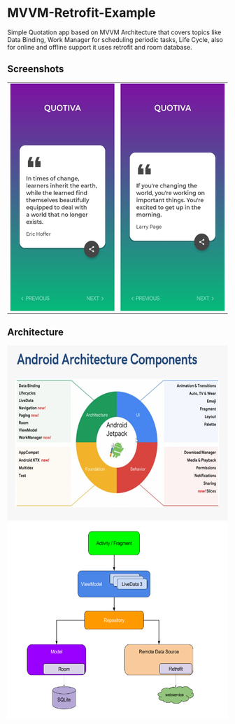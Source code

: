 # MVVM-Retrofit-Example
Simple Quotation app based on MVVM Architecture that covers topics like Data Binding, Work Manager for scheduling periodic tasks, Life Cycle, also for online and offline support it uses retrofit and room database.

## Screenshots
<table>
<tr>
	 <td><img src="https://github.com/SatyamSoni23/MVVM-Retrofit-Example/blob/master/Screenshots/1.jpg" width=300 height=520 padding = "20"/></td>
    <td><img src="https://github.com/SatyamSoni23/MVVM-Retrofit-Example/blob/master/Screenshots/2.jpg" width=300 height=520 padding = "20"/></td>
</tr>
</table>

## Architecture
<img src="https://github.com/SatyamSoni23/MVVM-Retrofit-Example/blob/master/Screenshots/3.JPG" width=600 height=400 padding = "20"/>
<img src="https://github.com/SatyamSoni23/MVVM-Retrofit-Example/blob/master/Screenshots/4.png" width=600 height=450 padding = "20"/>
